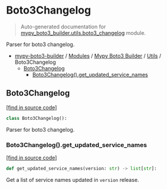 # Boto3Changelog

> Auto-generated documentation for [mypy_boto3_builder.utils.boto3_changelog](https://github.com/vemel/mypy_boto3_builder/blob/master/mypy_boto3_builder/utils/boto3_changelog.py) module.

Parser for boto3 changelog.

- [mypy-boto3-builder](../../README.md#mypy_boto3_builder) / [Modules](../../MODULES.md#mypy-boto3-builder-modules) / [Mypy Boto3 Builder](../index.md#mypy-boto3-builder) / [Utils](index.md#utils) / Boto3Changelog
    - [Boto3Changelog](#boto3changelog)
        - [Boto3Changelog().get_updated_service_names](#boto3changelogget_updated_service_names)

## Boto3Changelog

[[find in source code]](https://github.com/vemel/mypy_boto3_builder/blob/master/mypy_boto3_builder/utils/boto3_changelog.py#L10)

```python
class Boto3Changelog():
```

Parser for boto3 changelog.

### Boto3Changelog().get_updated_service_names

[[find in source code]](https://github.com/vemel/mypy_boto3_builder/blob/master/mypy_boto3_builder/utils/boto3_changelog.py#L36)

```python
def get_updated_service_names(version: str) -> list[str]:
```

Get a list of service names updated in `version` release.
